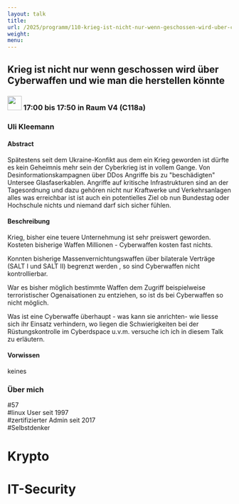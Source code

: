 ```yaml
---
layout: talk
title:
url: /2025/programm/110-krieg-ist-nicht-nur-wenn-geschossen-wird-uber-cyberwaffen-und-wie-man-die-herstellen-konnte/
weight:
menu:
---
```

## Krieg ist nicht nur wenn geschossen wird über Cyberwaffen und wie man die herstellen könnte

### <img height = "32" src="../../../images/talk.svg"> 17:00 bis 17:50 in Raum V4 (C118a)

### Uli Kleemann

#### Abstract

Spätestens seit dem Ukraine-Konfikt aus dem ein Krieg geworden ist dürfte es kein Geheimnis mehr sein der Cyberkrieg ist in vollem Gange. Von Desinformationskampagnen über DDos Angriffe  bis zu "beschädigten" Untersee Glasfaserkablen. Angriffe auf kritische Infrastrukturen  sind an der Tagesordnung und dazu gehören nicht nur Kraftwerke  und Verkehrsanlagen alles was erreichbar ist  ist auch ein potentielles Ziel ob nun Bundestag oder Hochschule  nichts und niemand darf sich sicher fühlen.

#### Beschreibung

Krieg, bisher eine teuere Unternehmung ist sehr preiswert geworden. Kosteten bisherige Waffen Millionen - Cyberwaffen kosten fast nichts.

Konnten bisherige Massenvernichtungswaffen über bilaterale Verträge (SALT I und SALT II) begrenzt  werden , so sind Cyberwaffen nicht kontrollierbar. 

War es bisher möglich bestimmte Waffen dem Zugriff beispielweise terroristischer Ogenaisationen zu entziehen, so ist ds bei Cyberwaffen so nicht möglich.

Was ist eine Cyberwaffe überhaupt - was kann sie anrichten- wie liesse sich ihr Einsatz verhindern, wo liegen die Schwierigkeiten bei der Rüstungskontrolle im Cyberdspace u.v.m. versuche ich ich in diesem Talk  zu erläutern.

#### Vorwissen

keines

### Über mich

#57  
#linux User seit 1997  
#zertifizierter Admin seit 2017  
#Selbstdenker  
# Krypto  
# IT-Security

